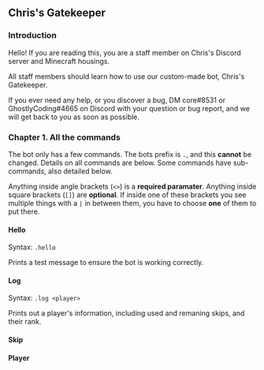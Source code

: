 ## Chris's Gatekeeper

### Introduction
Hello! If you are reading this, you are a staff member on Chris's Discord server and Minecraft housings.

All staff members should learn how to use our custom-made bot, Chris's Gatekeeper.

If you ever need any help, or you discover a bug, DM core#8531 or GhostlyCoding#4665 on Discord with your question or bug report, and we will get back to you as soon as possible.

### Chapter 1. All the commands
The bot only has a few commands. The bots prefix is `.`, and this **cannot** be changed. Details on all commands are below. Some commands have sub-commands, also detailed below.

Anything inside angle brackets (`<>`) is a **required paramater**. Anything inside square brackets (`[]`) are **optional**. If inside one of these brackets you see multiple things
with  a `|` in between them, you have to choose **one** of them to put there.

#### Hello
Syntax: `.hello`

Prints a test message to ensure the bot is working correctly.
#### Log
Syntax: `.log <player>`

Prints out a player's information, including used and remaning skips, and their rank.
#### Skip

#### Player
